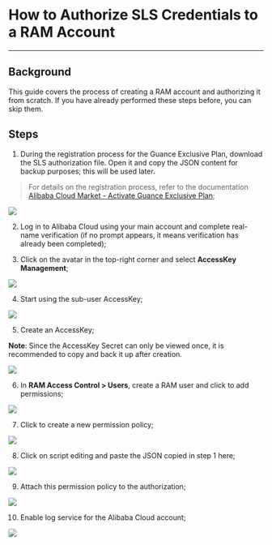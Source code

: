# How to Authorize SLS Credentials to a RAM Account

---

## Background

This guide covers the process of creating a RAM account and authorizing it from scratch. If you have already performed these steps before, you can skip them.

## Steps

1. During the registration process for the Guance Exclusive Plan, download the SLS authorization file. Open it and copy the JSON content for backup purposes; this will be used later.

> For details on the registration process, refer to the documentation [Alibaba Cloud Market - Activate Guance Exclusive Plan](../commercial-aliyun-sls.md);

![](../img/1.sls_6.jpeg)

2. Log in to Alibaba Cloud using your main account and complete real-name verification (if no prompt appears, it means verification has already been completed);

3. Click on the avatar in the top-right corner and select **AccessKey Management**;

![](../img/1.RAM.png)

4. Start using the sub-user AccessKey;

![](../img/2.RAM.png)

5. Create an AccessKey;

**Note**: Since the AccessKey Secret can only be viewed once, it is recommended to copy and back it up after creation.

![](../img/3.RAM.png)

6. In **RAM Access Control > Users**, create a RAM user and click to add permissions;

![](../img/4.RAM.png)

7. Click to create a new permission policy;

![](../img/5.RAM.png)

8. Click on script editing and paste the JSON copied in step 1 here;

![](../img/6.RAM.png)

9. Attach this permission policy to the authorization;

![](../img/7.RAM.png)

10. Enable log service for the Alibaba Cloud account;

![](../img/8.RAM.png)